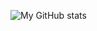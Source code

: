![My GitHub stats](https://github-readme-stats.vercel.app/api?username=rick-n-shawty&show_icons=true&theme=onedark)
